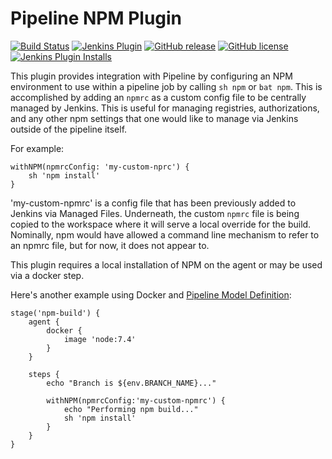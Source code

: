 # Pipeline NPM Plugin

[![Build Status](https://ci.jenkins.io/job/Plugins/job/pipeline-npm-plugin/job/master/badge/icon)](https://ci.jenkins.io/job/Plugins/job/pipeline-npm-plugin/job/master/)
[![Jenkins Plugin](https://img.shields.io/jenkins/plugin/v/pipeline-npm.svg)](https://plugins.jenkins.io/pipeline-npm)
[![GitHub release](https://img.shields.io/github/release/jenkinsci/pipeline-npm-plugin.svg?label=changelog)](https://github.com/jenkinsci/pipeline-npm-plugin/releases/latest)
[![GitHub license](https://img.shields.io/github/license/jenkinsci/pipeline-npm-plugin)](https://github.com/jenkinsci/pipeline-npm-plugin/blob/master/LICENSE.md)
[![Jenkins Plugin Installs](https://img.shields.io/jenkins/plugin/i/pipeline-npm.svg?color=blue)](https://plugins.jenkins.io/pipeline-npm)

This plugin provides integration with Pipeline by configuring an NPM environment to use within a pipeline job by calling `sh npm` or `bat npm`.  This is accomplished by adding an `npmrc` as a custom config file to be centrally managed  by Jenkins.  This is useful for managing registries, authorizations, and any other npm settings that one would like to manage via Jenkins outside of the pipeline itself.

For example:
```
withNPM(npmrcConfig: 'my-custom-nprc') {
    sh 'npm install'
}
```
'my-custom-npmrc' is a config file that has been previously added to Jenkins via Managed Files.  Underneath, the custom `npmrc` file is being copied to the workspace where it will serve a local override for the build.  Nominally, npm would have allowed a command line mechanism to refer to an npmrc file, but for now, it does not appear to.

This plugin requires a local installation of NPM on the agent or may be used via a docker step.

Here's another example using Docker and [Pipeline Model Definition](https://github.com/jenkinsci/pipeline-model-definition-plugin/wiki/getting%20started):

```
stage('npm-build') {
    agent {
        docker {
            image 'node:7.4'
        }
    }

    steps {
        echo "Branch is ${env.BRANCH_NAME}..."

        withNPM(npmrcConfig:'my-custom-npmrc') {
            echo "Performing npm build..."
            sh 'npm install'
        }
    }
}
```

